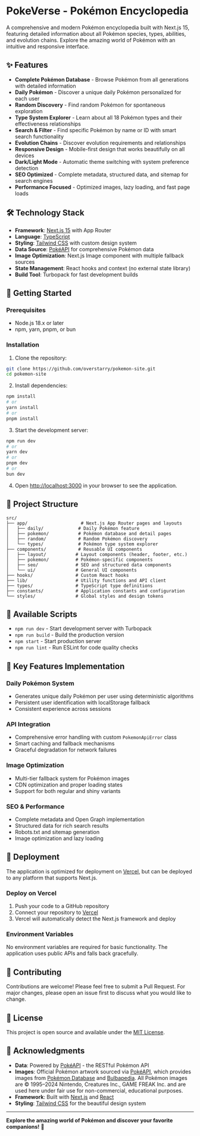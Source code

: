 # PokeVerse - Pokémon Encyclopedia

A comprehensive and modern Pokémon encyclopedia built with Next.js 15, featuring detailed information about all Pokémon species, types, abilities, and evolution chains. Explore the amazing world of Pokémon with an intuitive and responsive interface.

## ✨ Features

- **Complete Pokémon Database** - Browse Pokémon from all generations with detailed information
- **Daily Pokémon** - Discover a unique daily Pokémon personalized for each user
- **Random Discovery** - Find random Pokémon for spontaneous exploration
- **Type System Explorer** - Learn about all 18 Pokémon types and their effectiveness relationships
- **Search & Filter** - Find specific Pokémon by name or ID with smart search functionality
- **Evolution Chains** - Discover evolution requirements and relationships
- **Responsive Design** - Mobile-first design that works beautifully on all devices
- **Dark/Light Mode** - Automatic theme switching with system preference detection
- **SEO Optimized** - Complete metadata, structured data, and sitemap for search engines
- **Performance Focused** - Optimized images, lazy loading, and fast page loads

## 🛠️ Technology Stack

- **Framework**: [Next.js 15](https://nextjs.org) with App Router
- **Language**: [TypeScript](https://www.typescriptlang.org/)
- **Styling**: [Tailwind CSS](https://tailwindcss.com/) with custom design system
- **Data Source**: [PokéAPI](https://pokeapi.co/) for comprehensive Pokémon data
- **Image Optimization**: Next.js Image component with multiple fallback sources
- **State Management**: React hooks and context (no external state library)
- **Build Tool**: Turbopack for fast development builds

## 🚀 Getting Started

### Prerequisites

- Node.js 18.x or later
- npm, yarn, pnpm, or bun

### Installation

1. Clone the repository:
```bash
git clone https://github.com/overstarry/pokemon-site.git
cd pokemon-site
```

2. Install dependencies:
```bash
npm install
# or
yarn install
# or
pnpm install
```

3. Start the development server:
```bash
npm run dev
# or
yarn dev
# or
pnpm dev
# or
bun dev
```

4. Open [http://localhost:3000](http://localhost:3000) in your browser to see the application.

## 📁 Project Structure

```
src/
├── app/                    # Next.js App Router pages and layouts
│   ├── daily/             # Daily Pokémon feature
│   ├── pokemon/           # Pokémon database and detail pages
│   ├── random/            # Random Pokémon discovery
│   └── types/             # Pokémon type system explorer
├── components/            # Reusable UI components
│   ├── layout/           # Layout components (header, footer, etc.)
│   ├── pokemon/          # Pokémon-specific components
│   ├── seo/              # SEO and structured data components
│   └── ui/               # General UI components
├── hooks/                # Custom React hooks
├── lib/                  # Utility functions and API client
├── types/                # TypeScript type definitions
├── constants/            # Application constants and configuration
└── styles/               # Global styles and design tokens
```

## 🔧 Available Scripts

- `npm run dev` - Start development server with Turbopack
- `npm run build` - Build the production version
- `npm start` - Start production server
- `npm run lint` - Run ESLint for code quality checks

## 🌟 Key Features Implementation

### Daily Pokémon System
- Generates unique daily Pokémon per user using deterministic algorithms
- Persistent user identification with localStorage fallback
- Consistent experience across sessions

### API Integration
- Comprehensive error handling with custom `PokemonApiError` class
- Smart caching and fallback mechanisms
- Graceful degradation for network failures

### Image Optimization
- Multi-tier fallback system for Pokémon images
- CDN optimization and proper loading states
- Support for both regular and shiny variants

### SEO & Performance
- Complete metadata and Open Graph implementation
- Structured data for rich search results
- Robots.txt and sitemap generation
- Image optimization and lazy loading

## 🚀 Deployment

The application is optimized for deployment on [Vercel](https://vercel.com), but can be deployed to any platform that supports Next.js.

### Deploy on Vercel

1. Push your code to a GitHub repository
2. Connect your repository to [Vercel](https://vercel.com/new)
3. Vercel will automatically detect the Next.js framework and deploy

### Environment Variables

No environment variables are required for basic functionality. The application uses public APIs and falls back gracefully.

## 🤝 Contributing

Contributions are welcome! Please feel free to submit a Pull Request. For major changes, please open an issue first to discuss what you would like to change.

## 📄 License

This project is open source and available under the [MIT License](LICENSE).

## 🙏 Acknowledgments

- **Data**: Powered by [PokéAPI](https://pokeapi.co/) - the RESTful Pokémon API
- **Images**: Official Pokémon artwork sourced via [PokéAPI](https://pokeapi.co/), which provides images from [Pokémon Database](https://pokemondb.net/) and [Bulbapedia](https://bulbapedia.bulbagarden.net/). All Pokémon images are © 1995–2024 Nintendo, Creatures Inc., GAME FREAK Inc. and are used here under fair use for non-commercial, educational purposes.
- **Framework**: Built with [Next.js](https://nextjs.org/) and [React](https://reactjs.org/)
- **Styling**: [Tailwind CSS](https://tailwindcss.com/) for the beautiful design system

---

**Explore the amazing world of Pokémon and discover your favorite companions!** 🐾

